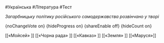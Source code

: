 #Українська #Література #Тест

*Загарбницьку політику російського самодержавства розвінчано у творі*

{noChangeVote on}
{hideProgress on}
{shareEnable off}
{hideCount on}

[[«Мойсей» ]]
[[«Чорна рада» ]]
[[«Кавказ» ]]
[[«Земля» ]]
[[«Маруся»]]
